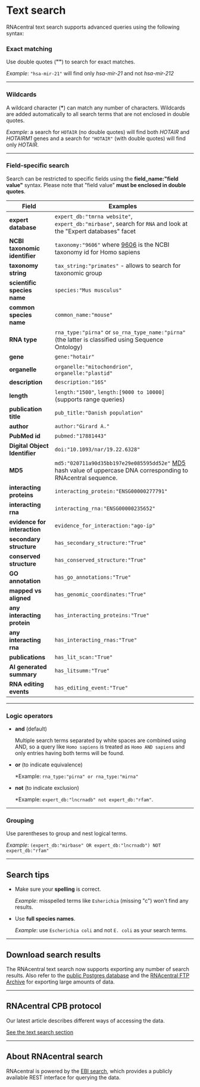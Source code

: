 
# <i class="fa fa-search"></i> Text search

RNAcentral text search supports advanced queries using the following syntax:

### Exact matching <a style="cursor: pointer" id="exact-matching" ng-click="scrollTo('exact-matching')" name="exact-matching" class="text-muted smaller"><i class="fa fa-link"></i></a>

Use double quotes (**""**) to search for exact matches.

*Example*: `"hsa-mir-21"` will find only *hsa-mir-21* and not *hsa-mir-212*

---

### Wildcards <a style="cursor: pointer" id="wildcards" ng-click="scrollTo('wildcards')" name="wildcards" class="text-muted smaller"><i class="fa fa-link"></i></a>

A wildcard character (<strong>*</strong>) can match any number of characters. Wildcards are added automatically to all search terms that are not enclosed in double quotes.

*Example*: a search for `HOTAIR` (no double quotes) will find both *HOTAIR* and *HOTAIRM1* genes
and a search for `"HOTAIR"` (with double quotes) will find only *HOTAIR*.

---

### Field-specific search <a style="cursor: pointer" id="field-specific-search" ng-click="scrollTo('field-specific-search')" name="field-specific-search" class="text-muted smaller"><i class="fa fa-link"></i></a>

Search can be restricted to specific fields using the **field_name:"field value"** syntax.
Please note that "field value" **must be enclosed in double quotes**.

| Field                         | Examples                                                                                                                                           |
|-------------------------------|----------------------------------------------------------------------------------------------------------------------------------------------------|
| **expert database**           | `expert_db:"tmrna website"`, `expert_db:"mirbase"`, search for `RNA` and look at the "Expert databases" facet                                      |
| **NCBI taxonomic identifier** | `taxonomy:"9606"` where [9606](http://www.ncbi.nlm.nih.gov/Taxonomy/Browser/wwwtax.cgi?id=9606) is the NCBI taxonomy id for Homo sapiens           |
| **taxonomy string**           | `tax_string:"primates"` - allows to search for taxonomic group                                                                                     |
| **scientific species name**   | `species:"Mus musculus"`                                                                                                                           |
| **common species name**       | `common_name:"mouse"`                                                                                                                              |
| **RNA type**                  | `rna_type:"pirna"` or `so_rna_type_name:"pirna"` (the latter is classified using Sequence Ontology)                                                |
| **gene**                      | `gene:"hotair"`                                                                                                                                    |
| **organelle**                 | `organelle:"mitochondrion"`, `organelle:"plastid"`                                                                                                 |
| **description**               | `description:"16S"`                                                                                                                                |
| **length**                    | `length:"1500"`, `length:[9000 to 10000]` (supports range queries)                                                                                 |
| **publication title**         | `pub_title:"Danish population"`                                                                                                                    |
| **author**                    | `author:"Girard A."`                                                                                                                               |
| **PubMed id**                 | `pubmed:"17881443"`                                                                                                                                |
| **Digital Object Identifier** | `doi:"10.1093/nar/19.22.6328"`                                                                                                                     |
| **MD5**                       | `md5:"020711a90d35bb197e29e085595dd52e"` [MD5](http://en.wikipedia.org/wiki/MD5) hash value of uppercase DNA corresponding to RNAcentral sequence. |
| **interacting proteins**      | `interacting_protein:"ENSG00000277791"`                                                                                                            |
| **interacting rna**           | `interacting_rna:"ENSG00000235652"`                                                                                                                |
| **evidence for interaction**  | `evidence_for_interaction:"ago-ip"`                                                                                                                |
| **secondary structure**       | `has_secondary_structure:"True"`                                                                                                                   |
| **conserved structure**       | `has_conserved_structure:"True"`                                                                                                                   |
| **GO annotation**             | `has_go_annotations:"True"`                                                                                                                        |
| **mapped vs aligned**         | `has_genomic_coordinates:"True"`                                                                                                                   |
| **any interacting protein**   | `has_interacting_proteins:"True"`                                                                                                                  |
| **any interacting rna**       | `has_interacting_rnas:"True"`                                                                                                                      |
| **publications**              | `has_lit_scan:"True"`                                                                                                                              |
| **AI generated summary**      | `has_litsumm:"True"`                                                                                                                               |
| **RNA editing events**        | `has_editing_event:"True"`                                                                                                                         |

---

### Logic operators <a style="cursor: pointer" id="logic-operators" ng-click="scrollTo('logic-operators')" name="logic-operators" class="text-muted smaller"><i class="fa fa-link"></i></a>

* **and** (default)

	Multiple search terms separated by white spaces are combined using AND,
	so a query like `Homo sapiens` is treated as `Homo AND sapiens` and only entries having both terms will be found.

* **or** (to indicate equivalence)

	*Example: `rna_type:"pirna" or rna_type:"mirna"`

* **not** (to indicate exclusion)

	*Example: `expert_db:"lncrnadb" not expert_db:"rfam"`.

---

### Grouping <a style="cursor: pointer" id="grouping" ng-click="scrollTo('grouping')" name="grouping" class="text-muted smaller"><i class="fa fa-link"></i></a>

Use parentheses to group and nest logical terms.

*Example*: `(expert_db:"mirbase" OR expert_db:"lncrnadb") NOT expert_db:"rfam"`

---

## Search tips <a style="cursor: pointer" id="tips" ng-click="scrollTo('tips')" name="tips" class="text-muted smaller"><i class="fa fa-link"></i></a>

* Make sure your **spelling** is correct.

    *Example*: misspelled terms like `Esherichia` (missing "c") won't find any results.

* Use **full species names**.

    *Example*: use `Escherichia coli` and not `E. coli` as your search terms.

---

## Download search results <a style="cursor: pointer" id="download" ng-click="scrollTo('download')" name="download" class="text-muted smaller"><i class="fa fa-link"></i></a>

The RNAcentral text search now supports exporting any number of search results.
Also refer to the [public Postgres database](/help/public-database) and the
[RNAcentral FTP Archive](/downloads) for exporting large amounts of data.

---

## RNAcentral CPB protocol

Our latest article describes different ways of accessing the data.

<a href='https://currentprotocols.onlinelibrary.wiley.com/doi/full/10.1002/cpbi.104#cpbi104-fig-0003' class="btn btn-primary" target="_blank">See the text search section</a>

---

## About RNAcentral search <a style="cursor: pointer" id="ebi-search" ng-click="scrollTo('ebi-search')" name="ebi-search" class="text-muted smaller"><i class="fa fa-link"></i></a>

RNAcentral is powered by the [EBI search](http://www.ebi.ac.uk/ebisearch/),
which provides a publicly available REST interface for querying the data.
